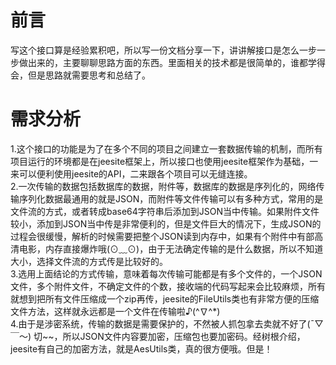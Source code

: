# 前言
写这个接口算是经验累积吧，所以写一份文档分享一下，讲讲解接口是怎么一步一步做出来的，主要聊聊思路方面的东西。里面相关的技术都是很简单的，谁都学得会，但是思路就需要思考和总结了。  
# 需求分析
1.这个接口的功能是为了在多个不同的项目之间建立一套数据传输的机制，而所有项目运行的环境都是在jeesite框架上，所以接口也使用jeesite框架作为基础，一来可以便利使用jeesite的API，二来跟各个项目可以无缝连接。  
2.一次传输的数据包括数据库的数据，附件等，数据库的数据是序列化的，网络传输序列化数据最通用的就是JSON，而附件等文件传输可以有多种方式，常用的是文件流的方式，或者转成base64字符串后添加到JSON当中传输。如果附件文件较小，添加到JSON当中传是非常便利的，但是文件巨大的情况下，生成JSON的过程会很缓慢，解析的时候需要把整个JSON读到内存中，如果有个附件中有部高清电影，内存直接爆炸哦(⊙﹏⊙)，由于无法确定传输的是什么数据，所以不知道大小，选择文件流的方式传是比较好的。  
3.选用上面结论的方式传输，意味着每次传输可能都是有多个文件的，一个JSON文件，多个附件文件，不确定文件的个数，接收端的代码写起来会比较麻烦，所有就想到把所有文件压缩成一个zip再传，jeesite的FileUtils类也有非常方便的压缩文件方法，这样就永远都是一个文件在传输啦♪(^∇^*)  
4.由于是涉密系统，传输的数据是需要保护的，不然被人抓包拿去卖就不好了(ˉ▽￣～) 切~~，所以JSON文件内容要加密，压缩包也要加密码。经树根介绍，jeesite有自己的加密方法，就是AesUtils类，真的很方便哦。但是！